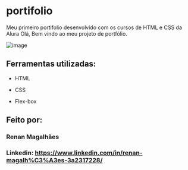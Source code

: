 # portifolio
Meu primeiro portifolio desenvolvido com os cursos de HTML e CSS da Alura
Olá, Bem vindo ao meu projeto de portfólio.

![image](https://user-images.githubusercontent.com/77756047/211304452-220fedf0-f91b-490f-8a65-a60ce860bc5c.png)

## Ferramentas utilizadas:

* HTML

* CSS

* Flex-box

## Feito por: 

### Renan Magalhães

### Linkedin: https://www.linkedin.com/in/renan-magalh%C3%A3es-3a2317228/
